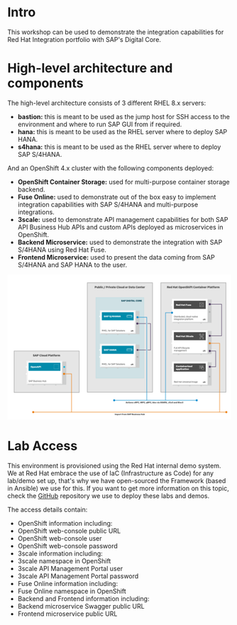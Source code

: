 # Intro

This workshop can be used to demonstrate the integration capabilities for Red Hat Integration portfolio with SAP's Digital Core.

# High-level architecture and components

The high-level architecture consists of 3 different RHEL 8.x servers:

* **bastion:** this is meant to be used as the jump host for SSH access to the environment and where to run SAP GUI from if required.
* **hana:** this is meant to be used as the RHEL server where to deploy SAP HANA.
* **s4hana:** this is meant to be used as the RHEL server where to deploy SAP S/4HANA.

And an OpenShift 4.x cluster with the following components deployed:

* **OpenShift Container Storage:** used for multi-purpose container storage backend.
* **Fuse Online:** used to demonstrate out of the box easy to implement integration capabilities with SAP S/4HANA and multi-purpose integrations.
* **3scale:** used to demonstrate API management capabilities for both SAP API Business Hub APIs and custom APIs deployed as microservices in OpenShift.
* **Backend Microservice:** used to demonstrate the integration with SAP S/4HANA using Red Hat Fuse.
* **Frontend Microservice:** used to present the data coming from SAP S/4HANA and SAP HANA to the user.

![Lab architecture](images/lab_architecture.png)

# Lab Access
This environment is provisioned using the Red Hat internal demo system. We at Red Hat embrace the use of IaC (Infrastructure as Code) for any lab/demo set up, that's why we have open-sourced the Framework (based in Ansible) we use for this. If you want to get more information on this topic, check the [GitHub](https://github.com/redhat-cop/agnosticd) repository we use to deploy these labs and demos.






The access details contain:

* OpenShift information including:
 * OpenShift web-console public URL
 * OpenShift web-console user
 * OpenShift web-console password
* 3scale information including:
 * 3scale namespace in OpenShift
 * 3scale API Management Portal user
 * 3scale API Management Portal password
* Fuse Online information including:
 * Fuse Online namespace in OpenShift
* Backend and Frontend information including:
 * Backend microservice Swagger public URL
 * Frontend microservice public URL

